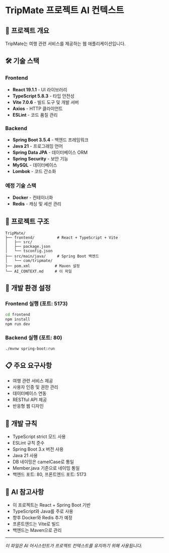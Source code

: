 # TripMate 프로젝트 AI 컨텍스트

## 🎯 프로젝트 개요
TripMate는 여행 관련 서비스를 제공하는 웹 애플리케이션입니다.

## 🛠 기술 스택

### Frontend
- **React 19.1.1** - UI 라이브러리
- **TypeScript 5.8.3** - 타입 안전성
- **Vite 7.0.6** - 빌드 도구 및 개발 서버
- **Axios** - HTTP 클라이언트
- **ESLint** - 코드 품질 관리

### Backend
- **Spring Boot 3.5.4** - 백엔드 프레임워크
- **Java 21** - 프로그래밍 언어
- **Spring Data JPA** - 데이터베이스 ORM
- **Spring Security** - 보안 기능
- **MySQL** - 데이터베이스
- **Lombok** - 코드 간소화

### 예정 기술 스택
- **Docker** - 컨테이너화
- **Redis** - 캐싱 및 세션 관리

## 📁 프로젝트 구조
```
TripMate/
├── frontend/          # React + TypeScript + Vite
│   ├── src/
│   ├── package.json
│   └── tsconfig.json
├── src/main/java/     # Spring Boot 백엔드
│   └── com/tripmate/
├── pom.xml           # Maven 설정
└── AI_CONTEXT.md     # 이 파일
```

## 🎨 개발 환경 설정

### Frontend 실행 (포트: 5173)
```bash
cd frontend
npm install
npm run dev
```

### Backend 실행 (포트: 80)
```bash
./mvnw spring-boot:run
```

## 📋 주요 요구사항
- 여행 관련 서비스 제공
- 사용자 인증 및 권한 관리
- 데이터베이스 연동
- RESTful API 제공
- 반응형 웹 디자인

## 🔧 개발 규칙
- TypeScript strict 모드 사용
- ESLint 규칙 준수
- Spring Boot 3.x 버전 사용
- Java 21 사용
- DB 네이밍은 camelCase로 통일
- Member.java 기준으로 네이밍 통일
- 백엔드 포트: 80, 프론트엔드 포트: 5173

## 📝 AI 참고사항
- 이 프로젝트는 React + Spring Boot 기반
- TypeScript와 Java를 주로 사용
- 향후 Docker와 Redis 추가 예정
- 프론트엔드는 Vite로 빌드
- 백엔드는 Maven으로 관리

---
*이 파일은 AI 어시스턴트가 프로젝트 컨텍스트를 유지하기 위해 사용됩니다.* 
